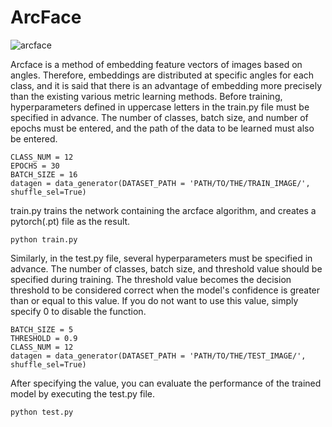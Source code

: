 # ArcFace
![arcface](https://user-images.githubusercontent.com/84235639/128590143-a6b9de0a-e123-409b-855c-a9ce73f28ffa.JPG)    
    
Arcface is a method of embedding feature vectors of images based on angles. Therefore, embeddings are distributed at specific angles for each class, and it is said that there is an advantage of embedding more precisely than the existing various metric learning methods. Before training, hyperparameters defined in uppercase letters in the train.py file must be specified in advance. The number of classes, batch size, and number of epochs must be entered, and the path of the data to be learned must also be entered.

    CLASS_NUM = 12
    EPOCHS = 30
    BATCH_SIZE = 16
    datagen = data_generator(DATASET_PATH = 'PATH/TO/THE/TRAIN_IMAGE/', shuffle_sel=True)

train.py trains the network containing the arcface algorithm, and creates a pytorch(.pt) file as the result.

    python train.py    
    
Similarly, in the test.py file, several hyperparameters must be specified in advance. The number of classes, batch size, and threshold value should be specified during training. The threshold value becomes the decision threshold to be considered correct when the model's confidence is greater than or equal to this value. If you do not want to use this value, simply specify 0 to disable the function.

    BATCH_SIZE = 5
    THRESHOLD = 0.9
    CLASS_NUM = 12
    datagen = data_generator(DATASET_PATH = 'PATH/TO/THE/TEST_IMAGE/', shuffle_sel=True)

After specifying the value, you can evaluate the performance of the trained model by executing the test.py file.

    python test.py

